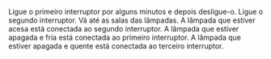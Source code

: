 Ligue o primeiro interruptor por alguns minutos e depois desligue-o.
Ligue o segundo interruptor.
Vá até as salas das lâmpadas.
A lâmpada que estiver acesa está conectada ao segundo interruptor.
A lâmpada que estiver apagada e fria está conectada ao primeiro interruptor.
A lâmpada que estiver apagada e quente está conectada ao terceiro interruptor.